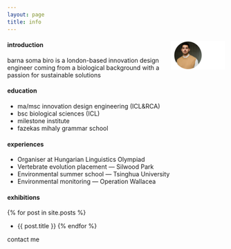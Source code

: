 ```yaml
---
layout: page
title: info
---
```


#### introduction <img align="right" src="../headshot.png" width="25%"/>
barna soma biro is a london-based innovation design engineer coming from a biological background with a passion for sustainable solutions

#### education
- ma/msc innovation design engineering (ICL&RCA)
- bsc biological sciences (ICL)
- milestone institute
- fazekas mihaly grammar school

#### experiences
* Organiser at Hungarian Linguistics Olympiad
* Vertebrate evolution placement — Silwood Park
* Environmental summer school — Tsinghua University
* Environmental monitoring — Operation Wallacea

<!-- <a class="project" href="exhibitions" style="text-decoration:none">exhibitions</a> -->
#### exhibitions
{% for post in site.posts %}
- <a href="{{ site.baseurl }}{{ post.url }}" style="text-decoration:none" >{{ post.title }}</a> {% endfor %}

<a class="project" href="mailto: b.s.biro@network.rca.ac.uk" style="text-decoration:none" >contact me</a>
